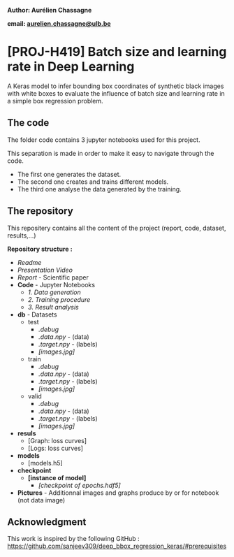 **Author: Aurélien Chassagne**

**email: aurelien.chassagne@ulb.be**

# [PROJ-H419] Batch size and learning rate in Deep Learning

A Keras model to infer bounding box coordinates of synthetic black images with white boxes
to evaluate the influence of batch size and learning rate in a simple box regression problem.

## The code

The folder code contains 3 jupyter notebooks used for this project. 

This separation is made in order to make it easy to navigate through the code.

- The first one generates the dataset.
- The second one creates and trains different models.
- The third one analyse the data generated by the training.

## The repository

This repositery contains all the content of the project (report, code, dataset, results,...)

**Repository structure :**
- *Readme*
- *Presentation Video*
- *Report* - Scientific paper
- **Code** - Jupyter Notebooks
  - *1. Data generation*
  - *2. Training procedure*
  - *3. Result analysis*
- **db** - Datasets
  - test
    - *.debug*
    - *.data.npy*   -  (data)
    - *.target.npy* - (labels)
    - *[images.jpg]*
  - train
    - *.debug*
    - *.data.npy*   -  (data)
    - *.target.npy* - (labels)
    - *[images.jpg]*
  - valid
    - *.debug*
    - *.data.npy*   -  (data)
    - *.target.npy* - (labels)
    - *[images.jpg]*
- **resuls**
  - [Graph: loss curves]
  - [Logs: loss curves]
- **models**
  - [models.h5]
- **checkpoint**
  - **[instance of model]**
    - *[checkpoint of epochs.hdf5]*
- **Pictures** - Additionnal images and graphs produce by or for notebook (not data image)

## Acknowledgment

This work is inspired by the following GitHub : https://github.com/sanjeev309/deep_bbox_regression_keras/#prerequisites
